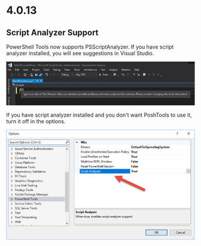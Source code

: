 # 4.0.13

## Script Analyzer Support

PowerShell Tools now supports PSScriptAnalyzer. If you have script analyzer installed, you will see suggestions in Visual Studio. 

![](../.gitbook/assets/image%20%282%29.png)

If you have script analyzer installed and you don't want PoshTools to use it, turn it off in the options. 

![Script Analyzer option](../.gitbook/assets/image%20%285%29.png)

